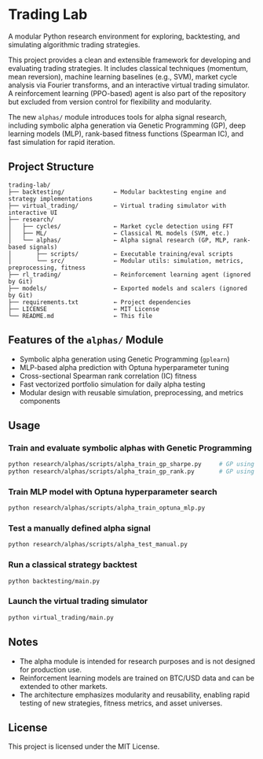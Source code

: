 # Trading Lab

A modular Python research environment for exploring, backtesting, and simulating algorithmic trading strategies.

This project provides a clean and extensible framework for developing and evaluating trading strategies. It includes classical techniques (momentum, mean reversion), machine learning baselines (e.g., SVM), market cycle analysis via Fourier transforms, and an interactive virtual trading simulator. A reinforcement learning (PPO-based) agent is also part of the repository but excluded from version control for flexibility and modularity.

The new `alphas/` module introduces tools for alpha signal research, including symbolic alpha generation via Genetic Programming (GP), deep learning models (MLP), rank-based fitness functions (Spearman IC), and fast simulation for rapid iteration.

## Project Structure

```text
trading-lab/
├── backtesting/              ← Modular backtesting engine and strategy implementations
├── virtual_trading/          ← Virtual trading simulator with interactive UI
├── research/
│   ├── cycles/               ← Market cycle detection using FFT
│   ├── ML/                   ← Classical ML models (SVM, etc.)
│   └── alphas/               ← Alpha signal research (GP, MLP, rank-based signals)
│       ├── scripts/          ← Executable training/eval scripts
│       └── src/              ← Modular utils: simulation, metrics, preprocessing, fitness
├── rl_trading/               ← Reinforcement learning agent (ignored by Git)
├── models/                   ← Exported models and scalers (ignored by Git)
├── requirements.txt          ← Project dependencies
├── LICENSE                   ← MIT License
└── README.md                 ← This file
```

## Features of the `alphas/` Module

- Symbolic alpha generation using Genetic Programming (`gplearn`)
- MLP-based alpha prediction with Optuna hyperparameter tuning
- Cross-sectional Spearman rank correlation (IC) fitness
- Fast vectorized portfolio simulation for daily alpha testing
- Modular design with reusable simulation, preprocessing, and metrics components

## Usage

### Train and evaluate symbolic alphas with Genetic Programming

```bash
python research/alphas/scripts/alpha_train_gp_sharpe.py     # GP using Sharpe ratio fitness
python research/alphas/scripts/alpha_train_gp_rank.py       # GP using Spearman rank correlation (IC)
```

### Train MLP model with Optuna hyperparameter search

```bash
python research/alphas/scripts/alpha_train_optuna_mlp.py
```

### Test a manually defined alpha signal

```bash
python research/alphas/scripts/alpha_test_manual.py
```

### Run a classical strategy backtest

```bash
python backtesting/main.py
```

### Launch the virtual trading simulator

```bash
python virtual_trading/main.py
```

## Notes

- The alpha module is intended for research purposes and is not designed for production use.
- Reinforcement learning models are trained on BTC/USD data and can be extended to other markets.
- The architecture emphasizes modularity and reusability, enabling rapid testing of new strategies, fitness metrics, and asset universes.

## License

This project is licensed under the MIT License.
```
